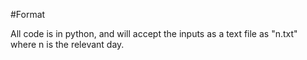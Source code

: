 #Format

All code is in python, and will accept the inputs as a text file as "n.txt" where n is the relevant day.
